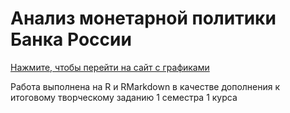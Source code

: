 # Анализ монетарной политики Банка России

[Нажмите, чтобы перейти на сайт с графиками](https://mikhailovdaniil.github.io/monetaryPlots/)

Работа выполнена на R и RMarkdown в качестве дополнения к итоговому творческому заданию 1 семестра 1 курса </br>

